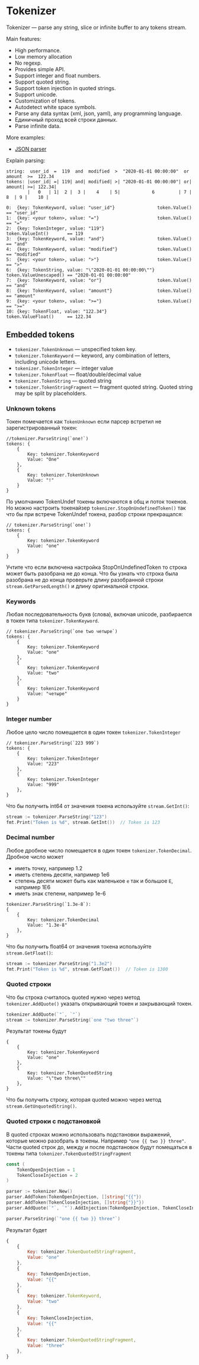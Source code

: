Tokenizer
=====

Tokenizer — parse any string, slice or infinite buffer to any tokens stream.

Main features:

* High performance.
* Low memory allocation
* No regexp.
* Provides simple API.
* Support integer and float numbers.
* Support quoted string.
* Support token injection in quoted strings.
* Support unicode.
* Customization of tokens.
* Autodetect white space symbols.
* Parse any data syntax (xml, json, yaml), any programming language.
* Единичный проход всей строки данных.
* Parse infinite data.

More examples:
- [JSON parser](./example_test.go)

Explain parsing:
```
string:  user_id  =  119  and  modified  >  "2020-01-01 00:00:00"  or  amount  >=  122.34
tokens: |user_id| =| 119| and| modified| >| "2020-01-01 00:00:00"| or| amount| >=| 122.34|
        |   0   | 1|  2 |  3 |    4    | 5|            6         | 7 |    8  | 9 |    10 |

0:  {key: TokenKeyword, value: "user_id"}                token.Value()          == "user_id"
1:  {key: <your token>, value: "="}                      token.Value()          == "="
2:  {key: TokenInteger, value: "119"}                    token.ValueInt()       == 119
3:  {key: TokenKeyword, value: "and"}                    token.Value()          == "and"
4:  {key: TokenKeyword, value: "modified"}               token.Value()          == "modified"
5:  {key: <your token>, value: ">"}                      token.Value()          == ">"
6:  {key: TokenString, value: "\"2020-01-01 00:00:00\""} token.ValueUnescaped() == "2020-01-01 00:00:00"
7:  {key: TokenKeyword, value: "or"}                     token.Value()          == "and"
8:  {key: TokenKeyword, value: "amount"}                 token.Value()          == "amount"
9:  {key: <your token>, value: ">="}                     token.Value()          == ">="
10: {key: TokenFloat, value: "122.34"}                   token.ValueFloat()     == 122.34
```

## Embedded tokens

- `tokenizer.TokenUnknown` — unspecified token key. 
- `tokenizer.TokenKeyword` — keyword, any combination of letters, including unicode letters.
- `tokenizer.TokenInteger` — integer value
- `tokenizer.TokenFloat` — float/double/decimal value
- `tokenizer.TokenString` — quoted string
- `tokenizer.TokenStringFragment` — fragment quoted string. Quoted string may be split by placeholders. 

### Unknown tokens

Токен помечается как `TokenUnknown` если парсер встретил не зарегистрированный токен:
```
//tokenizer.ParseString(`one!`)
tokens: {
    {
        Key: tokenizer.TokenKeyword
        Value: "One"
    },
    {
        Key: tokenizer.TokenUnknown
        Value: "!"
    }
}
```

По умолчанию TokenUndef токены включаются в общ и поток токенов. 
Но можно настроить токенайзер `tokenizer.StopOnUndefinedToken()` так что бы при встрече TokenUndef токена, разбор строки прекращался:

```
// tokenizer.ParseString(`one!`)
tokens: {
    {
        Key: tokenizer.TokenKeyword
        Value: "one"
    }
}
```

Учтите что если включена настройка StopOnUndefinedToken то строка может быть разобрана не до конца.
Что бы узнать что строка была разобрана не до конца проверьте длину разобранной строки `stream.GetParsedLength()` 
и длину оригинальной строки. 

### Keywords

Любая последовательность букв (слова), включая unicode, разбирается в токен типа `tokenizer.TokenKeyword`.

```
// tokenizer.ParseString(`one two четыре`)
tokens: {
    {
        Key: tokenizer.TokenKeyword
        Value: "one"
    },
    {
        Key: tokenizer.TokenKeyword
        Value: "two"
    },
    {
        Key: tokenizer.TokenKeyword
        Value: "четыре"
    }
}
```

### Integer number

Любое цело число помещается в один токен `tokenizer.TokenInteger`

```
// tokenizer.ParseString(`223 999`)
tokens: {
    {
        Key: tokenizer.TokenInteger
        Value: "223"
    },
    {
        Key: tokenizer.TokenInteger
        Value: "999"
    },
}
```

Что бы получить int64 от значения токена используйте `stream.GetInt()`:

```go
stream := tokenizer.ParseString("123")
fmt.Print("Token is %d", stream.GetInt())  // Token is 123
```

### Decimal number

Любое дробное число помещается в один токен `tokenizer.TokenDecimal`. Дробное число может
- иметь точку, например 1.2
- иметь степень десяти, например 1e6
- степень десяти может быть как маленькое `e` так и большое `E`, например 1E6
- иметь знак степени, например 1e-6

```
tokenizer.ParseString(`1.3e-8`):
{
    {
        Key: tokenizer.TokenDecimal
        Value: "1.3e-8"
    },
}
```

Что бы получить float64 от значения токена используйте `stream.GetFloat()`:

```go
stream := tokenizer.ParseString("1.3e2")
fmt.Print("Token is %d", stream.GetFloat())  // Token is 1300
```

### Quoted строки

Что бы строка считалось quoted нужно через метод `tokenizer.AddQuote()` указать открывающий токен и закрывающий токен.

```go
tokenizer.AddQuote(`"`, `"`)
stream := tokenizer.ParseString(`one "two three"`)
```

Результат токены будут
```
{
    {
        Key: tokenizer.TokenKeyword
        Value: "one"
    },
    {
        Key: tokenizer.TokenQuotedString
        Value: "\"two three\""
    },
}
```

Что бы получить строку, которая quoted можно через метод `stream.GetUnquotedString()`.

### Quoted строки с подстановкой

В quoted строках можно использовать подстановки выражений, которые можно разобрать в токены. Например `"one {{ two }} three"`.
Части quoted строк до, между и после подстановок будут помещаться в токены типа `tokenizer.TokenQuotedStringFragment` 

```go
const (
    TokenOpenInjection = 1
    TokenCloseInjection = 2
)

parser := tokenizer.New()
parser.AddToken(TokenOpenInjection, []string{"{{"})
parser.AddToken(TokenCloseInjection, []string{"}}"})
parser.AddQuote(`"`, `"`).AddInjection(TokenOpenInjection, TokenCloseInjection)

parser.ParseString(`"one {{ two }} three"`)
```

Результат будет
```js
{
    {
        Key: tokenizer.TokenQuotedStringFragment,
        Value: "one"
    },
    {
        Key: TokenOpenInjection,
        Value: "{{"
    },
    {
        Key: tokenizer.TokenKeyword,
        Value: "two"
    },
    {
        Key: TokenCloseInjection,
        Value: "{{"
    },
    {
        Key: tokenizer.TokenQuotedStringFragment,
        Value: "three"
    },
}
```

